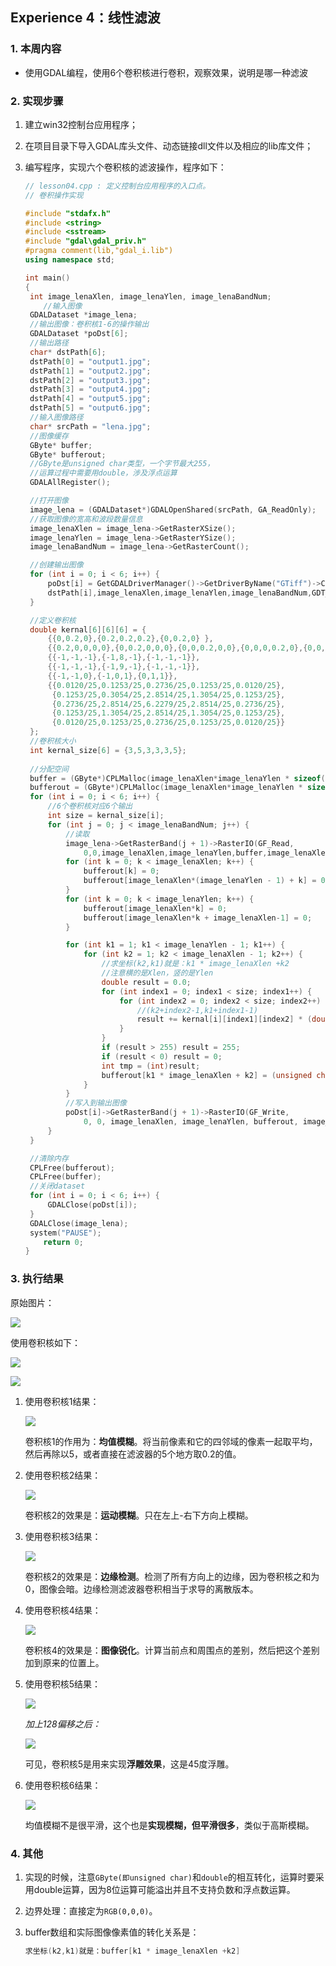 ## Experience 4：线性滤波

### 1. 本周内容

- 使用GDAL编程，使用6个卷积核进行卷积，观察效果，说明是哪一种滤波

### 2. 实现步骤

1. 建立win32控制台应用程序；

2. 在项目目录下导入GDAL库头文件、动态链接dll文件以及相应的lib库文件；

3. 编写程序，实现六个卷积核的滤波操作，程序如下：

   ```c++
   // lesson04.cpp : 定义控制台应用程序的入口点。
   // 卷积操作实现
   
   #include "stdafx.h"
   #include <string>
   #include <sstream>
   #include "gdal\gdal_priv.h"
   #pragma comment(lib,"gdal_i.lib")
   using namespace std;
   
   int main()
   {
   	int image_lenaXlen, image_lenaYlen, image_lenaBandNum;
       //输入图像
   	GDALDataset *image_lena;
   	//输出图像：卷积核1-6的操作输出
   	GDALDataset *poDst[6];
   	//输出路径
   	char* dstPath[6];
   	dstPath[0] = "output1.jpg";
   	dstPath[1] = "output2.jpg";
   	dstPath[2] = "output3.jpg";
   	dstPath[3] = "output4.jpg";
   	dstPath[4] = "output5.jpg";
   	dstPath[5] = "output6.jpg";
   	//输入图像路径
   	char* srcPath = "lena.jpg";
   	//图像缓存
   	GByte* buffer;
   	GByte* bufferout;
   	//GByte是unsigned char类型，一个字节最大255，
   	//运算过程中需要用double，涉及浮点运算
   	GDALAllRegister();
   
   	//打开图像
   	image_lena = (GDALDataset*)GDALOpenShared(srcPath, GA_ReadOnly);
   	//获取图像的宽高和波段数量信息
   	image_lenaXlen = image_lena->GetRasterXSize();
   	image_lenaYlen = image_lena->GetRasterYSize();
   	image_lenaBandNum = image_lena->GetRasterCount();
   
   	//创建输出图像
   	for (int i = 0; i < 6; i++) {
   		poDst[i] = GetGDALDriverManager()->GetDriverByName("GTiff")->Create(
   		dstPath[i],image_lenaXlen,image_lenaYlen,image_lenaBandNum,GDT_Byte,NULL);
   	}
   
   	//定义卷积核
   	double kernal[6][6][6] = {
   		{{0,0.2,0},{0.2,0.2,0.2},{0,0.2,0} },
   		{{0.2,0,0,0,0},{0,0.2,0,0,0},{0,0,0.2,0,0},{0,0,0,0.2,0},{0,0,0,0,0.2}},
   		{{-1,-1,-1},{-1,8,-1},{-1,-1,-1}},
   		{{-1,-1,-1},{-1,9,-1},{-1,-1,-1}},
   		{{-1,-1,0},{-1,0,1},{0,1,1}},
   		{{0.0120/25,0.1253/25,0.2736/25,0.1253/25,0.0120/25},
   		 {0.1253/25,0.3054/25,2.8514/25,1.3054/25,0.1253/25},
   		 {0.2736/25,2.8514/25,6.2279/25,2.8514/25,0.2736/25},
   		 {0.1253/25,1.3054/25,2.8514/25,1.3054/25,0.1253/25},
   		 {0.0120/25,0.1253/25,0.2736/25,0.1253/25,0.0120/25}}
   	};
   	//卷积核大小
   	int kernal_size[6] = {3,5,3,3,3,5};
   	
   	//分配空间
   	buffer = (GByte*)CPLMalloc(image_lenaXlen*image_lenaYlen * sizeof(GByte));
   	bufferout = (GByte*)CPLMalloc(image_lenaXlen*image_lenaYlen * sizeof(GByte));
   	for (int i = 0; i < 6; i++) {
   		//6个卷积核对应6个输出
   		int size = kernal_size[i];
   		for (int j = 0; j < image_lenaBandNum; j++) {
   			//读取
   			image_lena->GetRasterBand(j + 1)->RasterIO(GF_Read, 
   				0,0,image_lenaXlen,image_lenaYlen,buffer,image_lenaXlen,image_lenaYlen,GDT_Byte,0,0);
   			for (int k = 0; k < image_lenaXlen; k++) {
   				bufferout[k] = 0;
   				bufferout[image_lenaXlen*(image_lenaYlen - 1) + k] = 0;
   			}
   			for (int k = 0; k < image_lenaYlen; k++) {
   				bufferout[image_lenaXlen*k] = 0;
   				bufferout[image_lenaXlen*k + image_lenaXlen-1] = 0;
   			}
   
   			for (int k1 = 1; k1 < image_lenaYlen - 1; k1++) {
   				for (int k2 = 1; k2 < image_lenaXlen - 1; k2++) {
   					//求坐标(k2,k1)就是：k1 * image_lenaXlen +k2
   					//注意横的是Xlen，竖的是Ylen
   					double result = 0.0;
   					for (int index1 = 0; index1 < size; index1++) {
   						for (int index2 = 0; index2 < size; index2++) {
   							//(k2+index2-1,k1+index1-1)
   							result += kernal[i][index1][index2] * (double)buffer[(k1 + index1 - 1) * image_lenaXlen + k2 + index2 - 1];
   						}
   					}
   					if (result > 255) result = 255;
   					if (result < 0) result = 0;
   					int tmp = (int)result;
   					bufferout[k1 * image_lenaXlen + k2] = (unsigned char)tmp;
   				}
   			}
   			//写入到输出图像
   			poDst[i]->GetRasterBand(j + 1)->RasterIO(GF_Write,
   				0, 0, image_lenaXlen, image_lenaYlen, bufferout, image_lenaXlen, image_lenaYlen, GDT_Byte, 0, 0);
   		}
   	}
   
   	//清除内存
   	CPLFree(bufferout);
   	CPLFree(buffer);
   	//关闭dataset
   	for (int i = 0; i < 6; i++) {
   		GDALClose(poDst[i]);
   	}
   	GDALClose(image_lena);
   	system("PAUSE");
       return 0;
   }
   ```

### 3. 执行结果

原始图片：

![](http://ww1.sinaimg.cn/large/6deb72a3ly1fwo23bb045j20740740ty.jpg)

使用卷积核如下：

![](http://ww1.sinaimg.cn/large/6deb72a3ly1fwo2w4e7huj20go0ehabl.jpg)

![](http://ww1.sinaimg.cn/large/6deb72a3ly1fwo2x14c50j20gl05z0tf.jpg)



1. 使用卷积核1结果：

   ![](http://ww1.sinaimg.cn/large/006OpZDely1fwp7bhn38zj30730720tr.jpg)

   卷积核1的作用为：**均值模糊**。将当前像素和它的四邻域的像素一起取平均，然后再除以5，或者直接在滤波器的5个地方取0.2的值。

2. 使用卷积核2结果：

   ![](http://ww1.sinaimg.cn/large/006OpZDely1fwp7bpzxewj3072072dgs.jpg)

   卷积核2的效果是：**运动模糊**。只在左上-右下方向上模糊。

3. 使用卷积核3结果：

   ![](http://ww1.sinaimg.cn/large/006OpZDely1fwp7bwd9saj3073073ac4.jpg)

   卷积核2的效果是：**边缘检测**。检测了所有方向上的边缘，因为卷积核之和为0，图像会暗。边缘检测滤波器卷积相当于求导的离散版本。

4. 使用卷积核4结果：

   ![](http://ww1.sinaimg.cn/large/006OpZDely1fwp7c4o4emj3074072go2.jpg)

   卷积核4的效果是：**图像锐化**。计算当前点和周围点的差别，然后把这个差别加到原来的位置上。

5. 使用卷积核5结果：

   ![](http://ww1.sinaimg.cn/large/006OpZDely1fwp7cbkt1xj3073073dhh.jpg)

   *加上128偏移之后：*

   ![](http://ww1.sinaimg.cn/large/006OpZDely1fwp7mgd6owj3072072766.jpg)

   可见，卷积核5是用来实现**浮雕效果**，这是45度浮雕。

6. 使用卷积核6结果：

   ![](http://ww1.sinaimg.cn/large/006OpZDely1fwp7cgf86tj3071071t9n.jpg)

   均值模糊不是很平滑，这个也是**实现模糊，但平滑很多**，类似于高斯模糊。

### 4. 其他

1. 实现的时候，注意```GByte(即unsigned char)```和```double```的相互转化，运算时要采用double运算，因为8位运算可能溢出并且不支持负数和浮点数运算。

2. 边界处理：直接定为```RGB(0,0,0)```。

3. buffer数组和实际图像像素值的转化关系是：

   ```c++
   求坐标(k2,k1)就是：buffer[k1 * image_lenaXlen +k2]
   ```